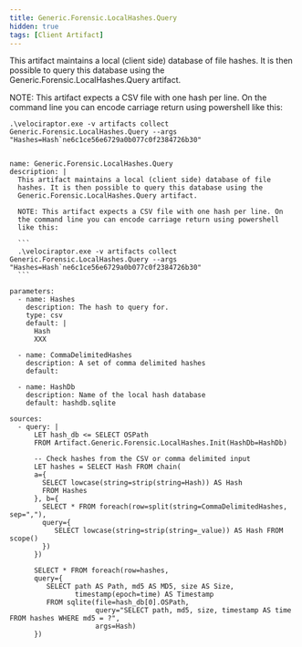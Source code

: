 ```yaml
---
title: Generic.Forensic.LocalHashes.Query
hidden: true
tags: [Client Artifact]
---
```


This artifact maintains a local (client side) database of file
hashes. It is then possible to query this database using the
Generic.Forensic.LocalHashes.Query artifact.

NOTE: This artifact expects a CSV file with one hash per line. On
the command line you can encode carriage return using powershell
like this:

```
.\velociraptor.exe -v artifacts collect Generic.Forensic.LocalHashes.Query --args "Hashes=Hash`ne6c1ce56e6729a0b077c0f2384726b30"
```


<pre><code class="language-yaml">
name: Generic.Forensic.LocalHashes.Query
description: |
  This artifact maintains a local (client side) database of file
  hashes. It is then possible to query this database using the
  Generic.Forensic.LocalHashes.Query artifact.

  NOTE: This artifact expects a CSV file with one hash per line. On
  the command line you can encode carriage return using powershell
  like this:

  ```
  .\velociraptor.exe -v artifacts collect Generic.Forensic.LocalHashes.Query --args "Hashes=Hash`ne6c1ce56e6729a0b077c0f2384726b30"
  ```

parameters:
  - name: Hashes
    description: The hash to query for.
    type: csv
    default: |
      Hash
      XXX

  - name: CommaDelimitedHashes
    description: A set of comma delimited hashes
    default:

  - name: HashDb
    description: Name of the local hash database
    default: hashdb.sqlite

sources:
  - query: |
      LET hash_db &lt;= SELECT OSPath
      FROM Artifact.Generic.Forensic.LocalHashes.Init(HashDb=HashDb)

      -- Check hashes from the CSV or comma delimited input
      LET hashes = SELECT Hash FROM chain(
      a={
        SELECT lowcase(string=strip(string=Hash)) AS Hash
        FROM Hashes
      }, b={
        SELECT * FROM foreach(row=split(string=CommaDelimitedHashes, sep=","),
        query={
           SELECT lowcase(string=strip(string=_value)) AS Hash FROM scope()
        })
      })

      SELECT * FROM foreach(row=hashes,
      query={
         SELECT path AS Path, md5 AS MD5, size AS Size,
                timestamp(epoch=time) AS Timestamp
         FROM sqlite(file=hash_db[0].OSPath,
                     query="SELECT path, md5, size, timestamp AS time FROM hashes WHERE md5 = ?",
                     args=Hash)
      })

</code></pre>

